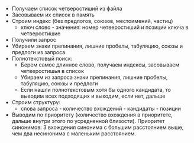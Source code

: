 * Получаем список четверостиший из файла
* Засовываем их список в память
* Строим индекс (без предлогов, союзов, местоимений, частиц) 
   *  ключ слово - значения: номер четверостиший и позиции ключа в четверостишие
* Получили запрос
* Убираем знаки препинания, лишние пробелы, табуляцию, союзы и предлоги из запроса.
* Полнотекстовый поиск:
    * Берем самое длинное слово, получаем индексы, засовываем четверостишья в список
    * Убираем из запроса знаки препинания, лишние пробелы, табуляцию, союзы и предлоги
    * Если нашли полнотекстовым хотя бы одного кандидата, то выводим всех подходящих и выходим, если нет, дальше
* Строим структуру:
    * слова запроса - количество вхождений - кандидаты - позиции
* Выводим по приоритету (количество вхождения в приоритете, дальше внутри этого по усредненной близости). Приоритет синонимов: 3 вхождения синонима с большим расстоянием выше, чем
два несинонима с маленьким расстоянием.

